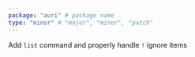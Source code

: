 ```yaml
---
package: "auri" # package name
type: "minor" # "major", "minor", "patch"
---
```


Add `list` command and properly handle `!` ignore items
